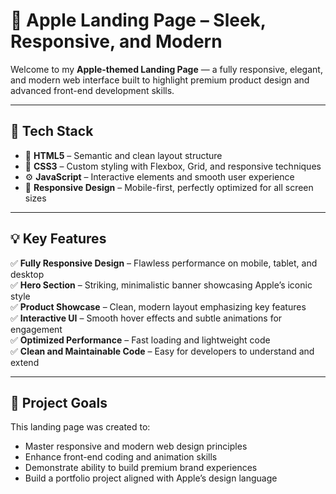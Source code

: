 # 📱 Apple Landing Page – Sleek, Responsive, and Modern

Welcome to my **Apple-themed Landing Page** — a fully responsive, elegant, and modern web interface built to highlight premium product design and advanced front-end development skills.

---

## 🚀 Tech Stack

- 🧱 **HTML5** – Semantic and clean layout structure  
- 🎨 **CSS3** – Custom styling with Flexbox, Grid, and responsive techniques  
- ⚙️ **JavaScript** – Interactive elements and smooth user experience  
- 📱 **Responsive Design** – Mobile-first, perfectly optimized for all screen sizes  

---

## 💡 Key Features

✅ **Fully Responsive Design** – Flawless performance on mobile, tablet, and desktop  
✅ **Hero Section** – Striking, minimalistic banner showcasing Apple’s iconic style  
✅ **Product Showcase** – Clean, modern layout emphasizing key features  
✅ **Interactive UI** – Smooth hover effects and subtle animations for engagement  
✅ **Optimized Performance** – Fast loading and lightweight code  
✅ **Clean and Maintainable Code** – Easy for developers to understand and extend  

---

## 🎯 Project Goals

This landing page was created to:

- Master responsive and modern web design principles  
- Enhance front-end coding and animation skills  
- Demonstrate ability to build premium brand experiences  
- Build a portfolio project aligned with Apple’s design language  
